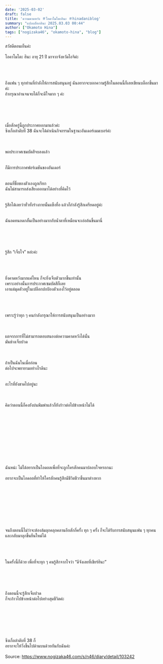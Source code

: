 ```yaml
---
date: '2025-03-02'
draft: false
title: 'ความคาดหวัง ＃โอคาโมโตะฮินะ ＃hinadaniblog'
summary: "แปลบล็อกฮินะ 2025.03.03 00:44"
author: ["Okamoto Hina"]
tags: ["nogizaka46", "okamoto-hina", "blog"]
---
```


สวัสดีตอนเย็นค่ะ\
\
โอคาโมโตะ ฮินะ อายุ 21 ปี มาจากจังหวัดไอจิค่ะ\
\
\
\
\
ถึงแฟน ๆ ทุกท่านที่กำลังให้การสนับสนุนอยู่ ฉันอยากจะบอกความรู้สึกในตอนนี้ก็เลยเขียนบล็อกขึ้นมาค่ะ\
ถ้ากรุณาอ่านจนจบได้ก็จะดีใจมาก ๆ ค่ะ\
\
\
\
\
\
เมื่อสักครู่นี้ถูกประกาศออกมาแล้วค่ะ\
ซิงเกิ้ลลำดับที่ 38 ฉันจะได้ดำเนินกิจกรรมในฐานะอันเดอร์เมมเบอร์ค่ะ\
\
\
\
พอประกาศเซมบัตสึจบลงแล้ว\
\
\
ก็มีการประกาศฟอร์เมชันของอันเดอร์\
\
\
ตอนที่ชื่อของตัวเองถูกเรียก\
ฉันไม่สามารถส่งเสียงออกมาได้อย่างที่คิดไว้\
\
\
รู้สึกได้เลยว่าทั่วทั่งร่างกายนั้นแข็งทื่อ แล้วก็กำลังรู้สึกเครียดอยู่ค่ะ\
\
\
ฉันอดทนอดกลั้นเป็นอย่างมากกับน้ำตาที่เหมือนจะเอ่อล้นขึ้นมานี่\
\
\
\
\
\
รู้สึก “เจ็บใจ” หล่ะค่ะ\
\
\
\
\
ยิ่งคาดหวังมากแค่ไหน ก็จะยิ่งเจ็บตัวมากขึ้นเท่านั้น\
เพราะอย่างนั้นการประกาศเซมบัตสึก็เลย\
เอาแต่มุดตัวอยู่ในเปลือกปกป้องตัวเองไว้อยู่ตลอด\
\
\
\
\
เพราะรู้ว่าทุก ๆ คนกำลังกรุณาให้การสนับสนุนเป็นอย่างมาก\
\
\
\
ผลจากการที่ไม่สามารถตอบสนองต่อความคาดหวังได้นั้น\
มันช่างเจ็บปวด\
\
\
\
ถ้าเป็นฉันในเมื่อก่อน\
ต่อไปจะพยายามอย่างไรดีนะ\
\
\
อะไรที่ยังขาดไปอยู่นะ\
\
\
\
คิดว่าตอนนี้ก็คงยังบ่นพึมพำแล้วก็ยังก้าวต่อไปข้างหน้าไม่ได้\
\
\
\
\
\
\
\
\
\
\
\
ฉันหน่ะ ไม่ได้อยากเป็นไอดอลเพื่อที่จะถูกใครสักคนมาปลอบใจหรอกนะ\
\
อยากจะเป็นไอดอลที่ทำให้ใครสักคนรู้สึกมีชีวิตชีวาขึ้นมาต่างหาก\
\
\
\
\
\
\
\
\
\
จนถึงตอนนี้ไม่ว่าจะต้องล้มลุกคลุกคลานอีกสักกี่ครั้ง ทุก ๆ ครั้ง ก็จะได้รับการสนับสนุนแฟน ๆ ทุกคน และกลับมาลุกขึ้นยืนใหม่ได้\
\
\
\
\
ในครั้งนี้ก็ด้วย เพื่อที่จะทุก ๆ คนรู้สึกจากใจว่า “ดีจังเลยที่เชียร์ฮินะ”\
\
\
\
\
\
ถึงตอนนี้จะรู้สึกเจ็บปวด\
ก็จะก้าวไปข้างหน้าต่อไปอย่างสุดชีวิตค่ะ\
\
\
\
\
\
\
\
ซิงเกิ้ลลำดับที่ 38 ก็\
อยากจะให้วิ่งขึ้นไปด้านบนด้วยกันกับฉันค่ะ\
\
Source: https://www.nogizaka46.com/s/n46/diary/detail/103242
